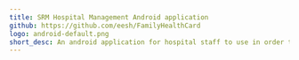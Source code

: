 ```yaml
---
title: SRM Hospital Management Android application
github: https://github.com/eesh/FamilyHealthCard
logo: android-default.png
short_desc: An android application for hospital staff to use in order to register and manage details of patients that visit the application. This application is meant to replace the manual registration using physical forms at the hospital.
---
```

